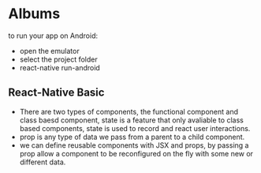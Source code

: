 # Albums

to run your app on Android:
- open the emulator
- select the project folder
- react-native run-android

## React-Native Basic
- There are two types of components, the functional component and class baesd component, state is a feature that only avaliable to class based components, state is used to record and react user interactions.
- prop is any type of data we pass from a parent to a child component.
- we can define reusable components with JSX and props, by passing a prop allow a component to be reconfigured on the fly with some new or different data.
